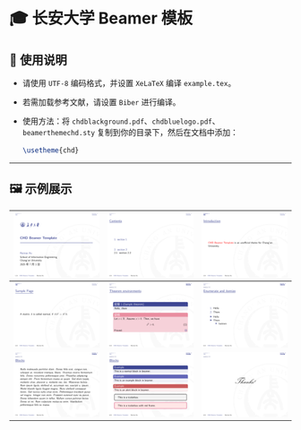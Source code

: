 # 🎓 长安大学 Beamer 模板

## 📖 使用说明 

- 请使用 `UTF-8` 编码格式，并设置 `XeLaTeX` 编译 `example.tex`。
- 若需加载参考文献，请设置 `Biber` 进行编译。
- 使用方法：将 `chdblackground.pdf`、`chdbluelogo.pdf`、`beamerthemechd.sty` 复制到你的目录下，然后在文档中添加：

    ```latex
    \usetheme{chd}
    ```

---
## 🖼️ 示例展示

<div align="center">

| ![示例1](images/example_1.png) | ![示例2](images/example_2.png) | ![示例3](images/example_3.png) |
|:-----------------------------:|:-----------------------------:|:-----------------------------:|
| ![示例4](images/example_4.png) | ![示例5](images/example_5.png) | ![示例6](images/example_6.png) |
| ![示例7](images/example_7.png) | ![示例8](images/example_8.png) | ![示例9](images/example_9.png) |

</div>

